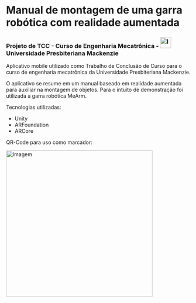 # Manual de montagem de uma garra robótica com realidade aumentada
<h3>Projeto de  TCC - Curso de Engenharia Mecatrônica - <img height="30" alt="Imagem" color="red" draggable="true" src="https://www.mackenzie.br/fileadmin/CONFIGURACOES/DEFAULT_21/Resources/Public/Template/img/touch/196.png" class="css-9pa8cd"> Universidade Presbiteriana Mackenzie </h3>

Aplicativo mobile utilizado como Trabalho de Conclusão de Curso para o curso de engenharia mecatrônica da Universidade Presbiteriana Mackenzie.

O aplicativo se resume em um manual baseado em realidade aumentada para auxiliar na montagem de objetos. Para o intuito de demonstração foi utilizada a garra robótica MeArm.

Tecnologias utilizadas:
- Unity
- ARFoundation
- ARCore

QR-Code para uso como marcador:

<img height='400' alt="Imagem" color="red" draggable="true" src="https://github.com/GustavoHochgraf/Manual-de-montagem-com-realidade-aumentada/blob/master/Assets/Garra/Imagens/qr-code-mack.png" class="css-9pa8cd">
